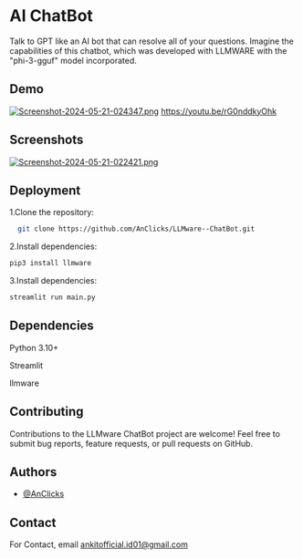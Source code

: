 
# AI ChatBot
Talk to GPT like an AI bot that can resolve all of your questions.
Imagine the capabilities of this chatbot, which was developed with LLMWARE with the "phi-3-gguf" model incorporated.




## Demo
[![Screenshot-2024-05-21-024347.png](https://i.postimg.cc/FzvskFbF/Screenshot-2024-05-21-024347.png)](https://youtu.be/rG0nddkyOhk)
https://youtu.be/rG0nddkyOhk


## Screenshots

[![Screenshot-2024-05-21-022421.png](https://i.postimg.cc/rpsccs6B/Screenshot-2024-05-21-022421.png)](https://postimg.cc/872xm1z4)


## Deployment

1.Clone the repository:

```bash
  git clone https://github.com/AnClicks/LLMware--ChatBot.git
```
2.Install dependencies:

```bash
pip3 install llmware 
```
3.Install dependencies:

```bash
streamlit run main.py
```
## Dependencies

Python 3.10+

Streamlit

llmware
## Contributing

Contributions to the LLMware ChatBot project are welcome! Feel free to submit bug reports, feature requests, or pull requests on GitHub.


## Authors

- [@AnClicks](https://github.com/AnClicks)


## Contact

For Contact, email ankitofficial.id01@gmail.com 

